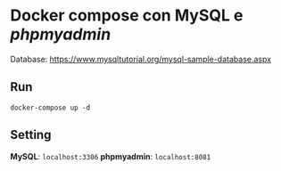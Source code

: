 # Docker compose con MySQL e *phpmyadmin*

Database: https://www.mysqltutorial.org/mysql-sample-database.aspx

## Run
```
docker-compose up -d
```

## Setting
**MySQL**: ```localhost:3306```
**phpmyadmin**: ```localhost:8081```